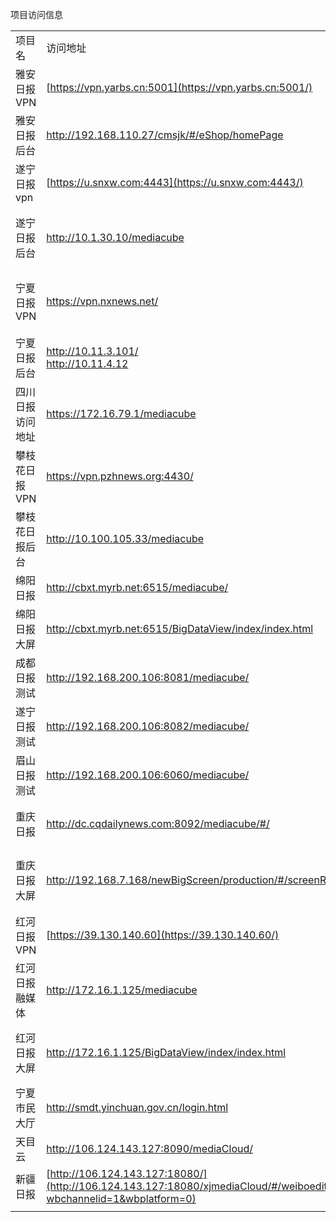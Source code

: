 项目访问信息

|     |     |     |     |     |     |     |
| --- | --- | --- | --- | --- | --- | --- |
| 项目名 | 访问地址 | 环境  | 用户名 | 密码  | 状态  | 备注  |
| 雅安日报VPN | [https://vpn.yarbs.cn:5001](https://vpn.yarbs.cn:5001/) |     | trs | 54@NB+!+ | 正常  | IE登陆 |
| 雅安日报后台 | http://192.168.110.27/cmsjk/#/eShop/homePage |     |     |     | 没有账号密码 |     |
| 遂宁日报vpn | [https://u.snxw.com:4443](https://u.snxw.com:4443/) |     |     |     | VPN无法连接 |     |
| 遂宁日报后台 | http://10.1.30.10/mediacube |     | ccb | trsadmin123 | 由于VPN不常常无法访问 |     |
| 宁夏日报VPN | https://vpn.nxnews.net/ |     | 何建博 | HjB02002449** | 正常  | 账号与硬件绑定 |
| 宁夏日报后台 | http://10.11.3.101/<br>http://10.11.4.12 |     | 值班账号<br>yoyo | l12345678<br>12345678 | 没有用户名密码 | 重点关注 |
| 四川日报访问地址 | https://172.16.79.1/mediacube |     | admin | scrb@Yth@351 | 无法访问 |     |
| 攀枝花日报VPN | https://vpn.pzhnews.org:4430/ |     | trs1-6 | trs123 | 用户名密码错误 |     |
| 攀枝花日报后台 | http://10.100.105.33/mediacube |     | 刘杰  | lj19931009 | 由于VPN不正常无法访问 |     |
| 绵阳日报 | http://cbxt.myrb.net:6515/mediacube/ |     | weibin | Trsweibin | 正常  |     |
| 绵阳日报大屏 | http://cbxt.myrb.net:6515/BigDataView/index/index.html |     | 无   | 无   | 正常  |     |
| 成都日报测试 | http://192.168.200.106:8081/mediacube/ | 测试  | admin | trsadmin | 正常  |     |
| 遂宁日报测试 | http://192.168.200.106:8082/mediacube/ | 测试  | ccb | trsadmin123 | 正常  |     |
| 眉山日报测试 | http://192.168.200.106:6060/mediacube/ |     | admin | trsadmin123 | 无法访问 |     |
| 重庆日报 | http://dc.cqdailynews.com:8092/mediacube/#/ |     | admin | trsadmin | 用户名密码错误 |     |
| 重庆日报大屏 | http://192.168.7.168/newBigScreen/production/#/screenRight |     | 无   | 无   | VPN为iNode，暂时无法访问 |     |
| 红河日报VPN | [https://39.130.140.60](https://39.130.140.60/) |     | trs | 12345678 |     | IE访问 |
| 红河日报融媒体 | http://172.16.1.125/mediacube |     | trsadmin | trsadmin | 正常  | 需要红河日报VPN |
| 红河日报大屏 | http://172.16.1.125/BigDataView/index/index.html |     | 无   | 无   | 正常  | 需要红河日报VPN |
| 宁夏市民大厅 | http://smdt.yinchuan.gov.cn/login.html |     | 620421198602142352 | Yang7302391 | 正常  |     |
| 天目云 | http://106.124.143.127:8090/mediaCloud/ |     | [jmseadmin@jmse.com](mailto:jmseadmin@jmse.com) | test123456 | 正常  | 重点关注 |
| 新疆日报 | [http://106.124.143.127:18080/](http://106.124.143.127:18080/xjmediaCloud/#/weiboedit?wbchannelid=1&wbplatform=0) |     | [xjrbadmin@xjrb.com](mailto:xjrbadmin@xjrb.com) | trsadmin123 | 正常  |     |
|     |     |     |     |     |     |     |